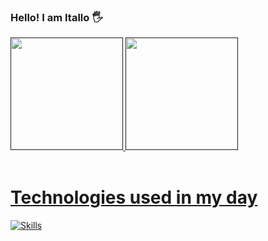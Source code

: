 ### Hello! I am Itallo 🖐️

<div>
  <a href="">
  <img height="180em" src="https://github-readme-stats.vercel.app/api?username=Itallo ALves&show_icons=true&theme=holi">
  <img height="180em" src="https://github-readme-stats.vercel.app/api/top-langs/?username=cristian-braga&layout=compact&theme=holi">
</div>
<br><h1>Technologies used in my day</h1>

[![Skills](https://devicons.dev.br/icons?icon=Python,AWS,NodeJS,PostgreSQL,RabbitMQ,Powershell&theme=dark&perline=3)](https://devicons.dev.br/)



